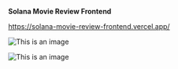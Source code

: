 **Solana Movie Review Frontend**

https://solana-movie-review-frontend.vercel.app/

![This is an image](https://i.postimg.cc/Gmd9VW22/Transaction-approval-request.png)

![This is an image](https://i.postimg.cc/qvwgT1hG/Transaction-submitted-message.png)
